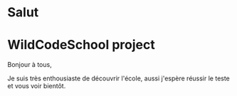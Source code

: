 # Salut
WildCodeSchool project
==================
Bonjour à tous,

Je suis très enthousiaste de découvrir l'école, aussi j'espère réussir le teste et vous voir bientôt.
